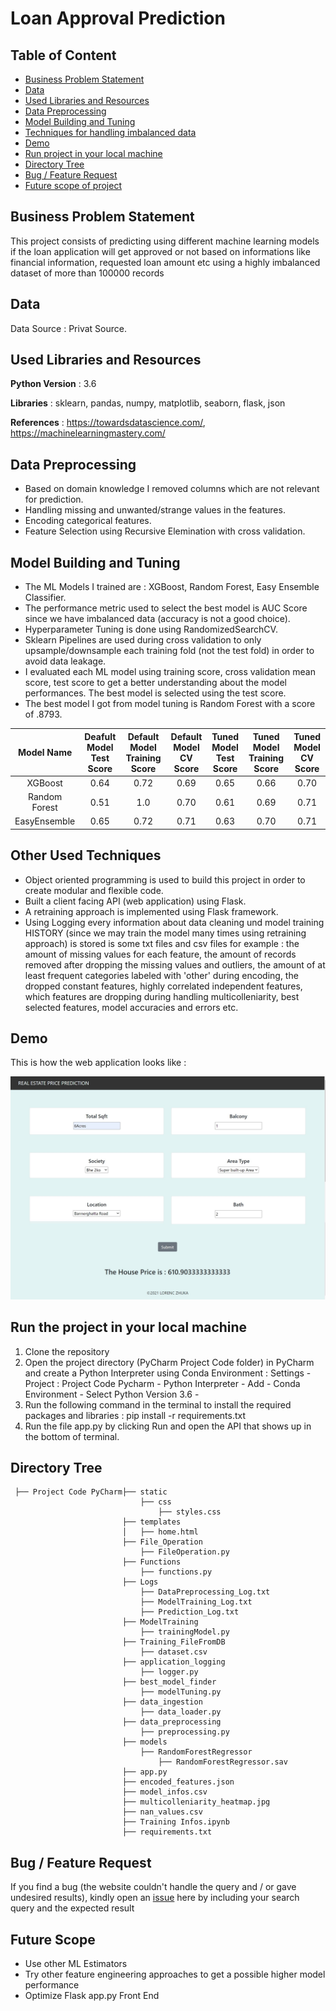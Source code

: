 
# Loan Approval Prediction

## Table of Content
  * [Business Problem Statement](#Business-Problem-Statement)
  * [Data](#Data)
  * [Used Libraries and Resources](#Used-Libraries-and-Resources)
  * [Data Preprocessing](#Data-Preprocessing)
  * [Model Building and Tuning](#Model-Building-and-Tuning)
  * [Techniques for handling imbalanced data](#Techniques-for-handling-imbalanced-data)
  * [Demo](#demo)
  * [Run project in your local machine](#Run-the-project-in-your-local-machine)
  * [Directory Tree](#directory-tree)
  * [Bug / Feature Request](#bug---feature-request)
  * [Future scope of project](#future-scope)


## Business Problem Statement
This project consists of predicting using different machine learning models if the loan application will get approved or not based on informations like financial information, requested loan amount etc using a highly imbalanced dataset of more than 100000 records

## Data
Data Source : Privat Source.

## Used Libraries and Resources
**Python Version** : 3.6

**Libraries** : sklearn, pandas, numpy, matplotlib, seaborn, flask, json

**References** : https://towardsdatascience.com/, https://machinelearningmastery.com/


## Data Preprocessing

* Based on domain knowledge I removed columns which are not relevant for prediction.
* Handling missing and unwanted/strange values in the features. 
* Encoding categorical features.
* Feature Selection using Recursive Elemination with cross validation.

## Model Building and Tuning

* The ML Models I trained are : XGBoost, Random Forest, Easy Ensemble Classifier.
* The performance metric used to select the best model is AUC Score since we have imbalanced data (accuracy is not a good choice).
* Hyperparameter Tuning  is done using RandomizedSearchCV.
* Sklearn Pipelines are used during cross validation to only upsample/downsample each training fold (not the test fold) in order to avoid data leakage.
* I evaluated each ML model using training score, cross validation mean score, test score to get a better understanding about the model performances. The best model is selected using the test score.
* The best model I got from model tuning is Random Forest with a score of .8793.

| Model Name        | Deafult Model Test Score |Default Model Training Score | Default Model CV Score | Tuned Model Test Score | Tuned Model Training Score | Tuned Model CV Score | 
|:-----------------:|:------------------------:|:---------------------------:|:----------------------:|:----------------------:|:--------------------------:|:---------------------:|
|XGBoost            |     0.64                 |     0.72                    |         0.69           |      0.65              |              0.66          |     0.70          |
|Random Forest      |     0.51                 |      1.0                    |         0.70           |      0.61              |           0.69             |     0.71           
|EasyEnsemble       |     0.65                 |     0.72                    |         0.71           |      0.63              |           0.70             |  0.71              |


## Other Used Techniques

* Object oriented programming is used to build this project in order to create modular and flexible code.
* Built a client facing API (web application) using Flask.
* A retraining approach is implemented using Flask framework.
* Using Logging every information about data cleaning und model training HISTORY (since we may train the model many times using retraining approach)  is stored is some txt files and csv files for example : the amount of missing values for each feature, the amount of records removed after dropping the missing values and outliers, the amount of at least frequent categories labeled with 'other' during encoding, the dropped constant features, highly correlated independent features, which features are dropping during handling multicolleniarity, best selected features, model accuracies and errors etc.

## Demo

This is how the web application looks like : 


![alt text](https://github.com/Lori10/Banglore-House-Price-Prediction/blob/master/Project%20Code%20Pycharm/demo_image.jpg "Image")



## Run the project in your local machine 

1. Clone the repository
2. Open the project directory (PyCharm Project Code folder) in PyCharm  and create a Python Interpreter using Conda Environment : Settings - Project : Project Code Pycharm - Python Interpreter - Add - Conda Environment - Select Python Version 3.6 - 
3. Run the following command in the terminal to install the required packages and libraries : pip install -r requirements.txt
4. Run the file app.py by clicking Run and open the API that shows up in the bottom of terminal.


## Directory Tree 
```
 ├── Project Code PyCharm├── static 
                             ├── css
                                 ├── styles.css
                         ├── templates
                         │   ├── home.html
                         ├── File_Operation
                             ├── FileOperation.py
                         ├── Functions
                             ├── functions.py
                         ├── Logs
                             ├── DataPreprocessing_Log.txt
                             ├── ModelTraining_Log.txt
                             ├── Prediction_Log.txt
                         ├── ModelTraining
                             ├── trainingModel.py
                         ├── Training_FileFromDB
                             ├── dataset.csv
                         ├── application_logging
                             ├── logger.py
                         ├── best_model_finder
                             ├── modelTuning.py
                         ├── data_ingestion
                             ├── data_loader.py
                         ├── data_preprocessing
                             ├── preprocessing.py
                         ├── models
                             ├── RandomForestRegressor
                                 ├── RandomForestRegressor.sav
                         ├── app.py
                         ├── encoded_features.json
                         ├── model_infos.csv
                         ├── multicolleniarity_heatmap.jpg
                         ├── nan_values.csv
                         ├── Training Infos.ipynb
                         ├── requirements.txt
```



## Bug / Feature Request

If you find a bug (the website couldn't handle the query and / or gave undesired results), kindly open an [issue](https://github.com/Lori10/Banglore-House-Price-Prediction/issues) here by including your search query and the expected result

## Future Scope

* Use other ML Estimators
* Try other feature engineering approaches to get a possible higher model performance
* Optimize Flask app.py Front End
